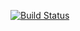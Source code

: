 [![Build Status](https://travis-ci.org/Memes-Company/memes-warehouse.svg?branch=master)](https://travis-ci.org/Memes-Company/memes-warehouse)
